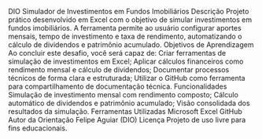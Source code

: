 DIO Simulador de Investimentos em Fundos Imobiliários 
Descrição
Projeto prático desenvolvido em Excel com o objetivo de simular investimentos em fundos imobiliários. A ferramenta permite ao usuário configurar aportes mensais, tempo de investimento e taxa de rendimento, automatizando o cálculo de dividendos e patrimônio acumulado.
Objetivos de Aprendizagem
Ao concluir este desafio, você será capaz de:
Criar ferramentas de simulação de investimentos em Excel;
Aplicar cálculos financeiros como rendimento mensal e cálculo de dividendos;
Documentar processos técnicos de forma clara e estruturada;
Utilizar o GitHub como ferramenta para compartilhamento de documentação técnica.
Funcionalidades
Simulação de investimento mensal com rendimento composto;
Cálculo automático de dividendos e patrimônio acumulado;
Visão consolidada dos resultados da simulação.
Ferramentas Utilizadas
Microsoft Excel
GitHub
Autor da Orientação
Felipe Aguiar (DIO)
Licença
Projeto de uso livre para fins educacionais.
